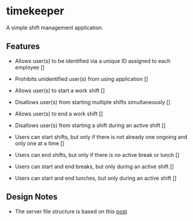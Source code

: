 # timekeeper

A simple shift management application.

## Features

- Allows user(s) to be identified via a unique ID assigned to each employee []
- Prohibits unidentified user(s) from using application []
- Allows user(s) to start a work shift []
- Disallows user(s) from starting multiple shifts simultaneously []
- Allows user(s) to end a work shift []
- Disallows user(s) from starting a shift during an active shift []

- Users can start shifts, but only if there is not already one ongoing and only one at a time []
- Users can end shifts, but only if there is no active break or lunch []
- Users can start and end breaks, but only during an active shift []
- Users can start and end lunches, but only during an active shift []

## Design Notes

- The server file structure is based on this [post](https://medium.com/the-crowdlinker-chronicle/best-way-to-structure-your-directory-code-nestjs-a06c7a641401)
